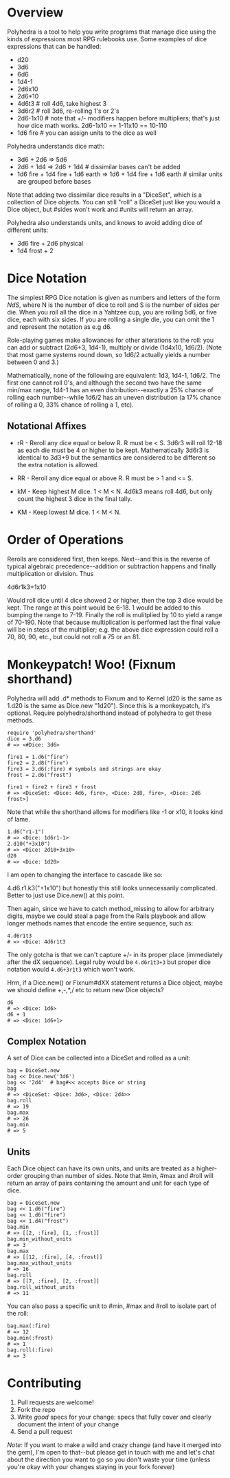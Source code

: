 # Overview

Polyhedra is a tool to help you write programs that manage dice using
the kinds of expressions most RPG rulebooks use. Some examples of dice
expressions that can be handled:

* d20
* 3d6
* 6d6
* 1d4-1
* 2d6x10
* 2d6*10
* 4d6t3     # roll 4d6, take highest 3
* 3d6r2     # roll 3d6, re-rolling 1's or 2's
* 2d6-1x10  # note that +/- modifiers happen before multipliers; that's just how dice math works. 2d6-1x10 == 1-11x10 == 10-110
* 1d6 fire  # you can assign units to the dice as well

Polyhedra understands dice math:

* 3d6 + 2d6 => 5d6
* 2d6 + 1d4 => 2d6 + 1d4 # dissimilar bases can't be added
* 1d6 fire + 1d4 fire + 1d6 earth => 1d6 + 1d4 fire + 1d6 earth # similar units are grouped before bases

Note that adding two dissimilar dice results in a "DiceSet", which is
a collection of Dice objects. You can still "roll" a DiceSet just like
you would a Dice object, but #sides won't work and #units will return
an array.

Polyhedra also understands units, and knows to avoid adding dice of
different units:

* 3d6 fire + 2d6 physical
* 1d4 frost + 2

# Dice Notation

The simplest RPG Dice notation is given as numbers and letters of the
form _NdS_, where N is the number of dice to roll and S is the number
of sides per die. When you roll all the dice in a Yahtzee cup, you are
rolling 5d6, or five dice, each with six sides. If you are rolling a
single die, you can omit the 1 and represent the notation as e.g d6.

Role-playing games make allowances for other alterations to the roll:
you can add or subtract (2d6+3, 1d4-1), multiply or divide (1d4x10,
1d6/2). (Note that most game systems round down, so 1d6/2 actually
yields a number between 0 and 3.)

Mathematically, none of the following are equivalent: 1d3, 1d4-1,
1d6/2. The first one cannot roll 0's, and although the second two have
the same min/max range, 1d4-1 has an even distribution--exactly a 25%
chance of rolling each number--while 1d6/2 has an uneven distribution
(a 17% chance of rolling a 0, 33% chance of rolling a 1, etc).

## Notational Affixes

* rR - Reroll any dice equal or below R. R must be < S. 3d6r3 will
  roll 12-18 as each die must be 4 or higher to be kept.
  Mathematically 3d6r3 is identical to 3d3+9 but the semantics are
  considered to be different so the extra notation is allowed.

* RR - Reroll any dice equal or above R. R must be > 1 and <= S.

* kM - Keep highest M dice. 1 < M < N. 4d6k3 means roll 4d6, but only
  count the highest 3 dice in the final tally.

* KM - Keep lowest M dice. 1 < M < N.



# Order of Operations

Rerolls are considered first, then keeps. Next--and this is the
reverse of typical algebraic precedence--addition or subtraction
happens and finally multiplication or division. Thus

  4d6r1k3+1x10

Would roll dice until 4 dice showed 2 or higher, then the top 3 dice
would be kept. The range at this point would be 6-18. 1 would be added
to this bumping the range to 7-19. Finally the roll is mulitplied by
10 to yield a range of 70-190. Note that because multiplication is
performed last the final value will be in steps of the multiplier;
e.g. the above dice expression could roll a 70, 80, 90, etc., but
could not roll a 75 or an 81.

# Monkeypatch! Woo! (Fixnum shorthand)

Polyhedra will add .d* methods to Fixnum and to Kernel (d20 is the same
as 1.d20 is the same as Dice.new "1d20"). Since this is a monkeypatch,
it's optional. Require polyhedra/shorthand instead of polyhedra to get
these methods.


    require 'polyhedra/shorthand'
    dice = 3.d6
    # => <#Dice: 3d6>

    fire1 = 1.d6("fire")
    fire2 = 2.d8("fire")
    fire3 = 3.d6(:fire) # symbols and strings are okay
    frost = 2.d6("frost")

    fire1 + fire2 + fire3 + frost
    # => <DiceSet: <Dice: 4d6, fire>, <Dice: 2d8, fire>, <Dice: 2d6 frost>]

Note that while the shorthand allows for modifiers like -1 or x10, it
looks kind of lame.

    1.d6("r1-1")
    # => <Dice: 1d6r1-1>
    2.d10("+3x10")
    # => <Dice: 2d10+3x10>
    d20
    # => <Dice: 1d20>

I am open to changing the interface to cascade like so:

4.d6.r1.k3("+1x10") but honestly this still looks unnecessarily
complicated. Better to just use Dice.new() at this point.

Then again, since we have to catch method_missing to allow for
arbitrary digits, maybe we could steal a page from the Rails playbook
and allow longer methods names that encode the entire sequence, such
as:

    4.d6r1t3
    # => <Dice: 4d6r1t3

The only gotcha is that we can't capture +/- in its proper place
(immediately after the dX sequence). Legal ruby would be `4.d6r1t3+3`
but proper dice notation would `4.d6+3r1t3` which won't work.

Hrm, if a Dice.new() or Fixnum#dXX statement returns a Dice object,
maybe we should define +,-,*,/ etc to return new Dice objects?

    d6
    # => <Dice: 1d6>
    d6 + 1
    # => <Dice: 1d6+1>


## Complex Notation

A set of Dice can be collected into a DiceSet and rolled as a unit:

    bag = DiceSet.new
    bag << Dice.new('3d6')
    bag << '2d4'  # bag#<< accepts Dice or string
    bag
    # => <DiceSet: <Dice: 3d6>, <Dice: 2d4>>
    bag.roll
    # => 19
    bag.max
    # => 26
    bag.min
    # => 5

## Units

Each Dice object can have its own units, and units are treated as a
higher-order grouping than number of sides. Note that #min, #max and
#roll will return an array of pairs containing the amount and unit for
each type of dice.

    bag = DiceSet.new
    bag << 1.d6("fire")
    bag << 1.d6("fire")
    bag << 1.d4("frost")
    bag.min
    # => [[2, :fire], [1, :frost]]
    bag.min_without_units
    # => 3
    bag.max
    # => [[12, :fire], [4, :frost]]
    bag.max_without_units
    # => 16
    bag.roll
    # => [[7, :fire], [2, :frost]]
    bag.roll_without_units
    # => 11

You can also pass a specific unit to #min, #max and #roll to isolate
part of the roll:

    bag.max(:fire)
    # => 12
    bag.min(:frost)
    # => 1
    bag.roll(:fire)
    # => 3


# Contributing

1. Pull requests are welcome!
2. Fork the repo
3. Write _good_ specs for your change: specs that fully cover and
  clearly document the intent of your change
4. Send a pull request

*Note:* If you want to make a wild and crazy change (and have it
  merged into the gem), I'm open to that--but please get in touch with
  me and let's chat about the direction you want to go so you don't
  waste your time (unless you're okay with your changes staying in
  your fork forever)




